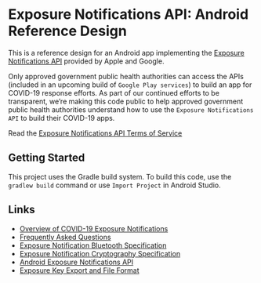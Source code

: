 # Exposure Notifications API: Android Reference Design

This is a reference design for an Android app implementing the
[Exposure Notifications API](https://www.blog.google/inside-google/company-announcements/apple-and-google-partner-covid-19-contact-tracing-technology/)
provided by Apple and Google.

Only approved government public health authorities can access the APIs
(included in an upcoming build of `Google Play services`) to build an app for
COVID-19 response efforts. As part of our continued efforts to be transparent,
we’re making this code public to help approved government public health
authorities understand how to use the `Exposure Notifications API` to build
their COVID-19 apps.

Read the [Exposure Notifications API Terms of Service](https://google.com/covid19/exposurenotifications)

## Getting Started

This project uses the Gradle build system. To build this code, use the
`gradlew build` command or use `Import Project` in Android Studio.

## Links

- [Overview of COVID-19 Exposure Notifications](https://www.blog.google/documents/66/Overview_of_COVID-19_Contact_Tracing_Using_BLE_1.pdf)
- [Frequently Asked Questions](https://g.co/ExposureNotificationFAQ)
- [Exposure Notification Bluetooth Specification](https://www.blog.google/documents/70/Exposure_Notification_-_Bluetooth_Specification_v1.2.2.pdf)
- [Exposure Notification Cryptography Specification](https://blog.google/documents/69/Exposure_Notification_-_Cryptography_Specification_v1.2.1.pdf)
- [Android Exposure Notifications API](https://developers.google.com/android/exposure-notifications/exposure-notifications-api)
- [Exposure Key Export and File Format](https://developers.google.com/android/exposure-notifications/exposure-key-file-format)
